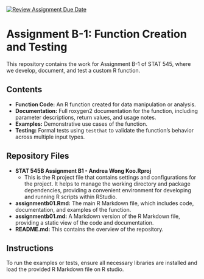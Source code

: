 [![Review Assignment Due Date](https://classroom.github.com/assets/deadline-readme-button-22041afd0340ce965d47ae6ef1cefeee28c7c493a6346c4f15d667ab976d596c.svg)](https://classroom.github.com/a/s4oIzs8K)

# Assignment B-1: Function Creation and Testing

This repository contains the work for Assignment B-1 of STAT 545, where we develop, document, and test a custom R function.

## Contents
- **Function Code:** An R function created for data manipulation or analysis.
- **Documentation:** Full roxygen2 documentation for the function, including parameter descriptions, return values, and usage notes.
- **Examples:** Demonstrative use cases of the function.
- **Testing:** Formal tests using `testthat` to validate the function’s behavior across multiple input types.

## Repository Files
- **STAT 545B Assignment B1 - Andrea Wong Koo.Rproj**
  - This is the R project file that contains settings and configurations for the project. It helps to manage the working directory and package dependencies, providing a convenient environment for developing and running R scripts within RStudio.
- **assignmentb01.Rmd:** The main R Markdown file, which includes code, documentation, and examples of the function.
- **assignmentb01.md:** A Markdown version of the R Markdown file, providing a static view of the code and documentation.
- **README.md:** This contains the overview of the repository.

## Instructions
To run the examples or tests, ensure all necessary libraries are installed and load the provided R Markdown file on R studio.

